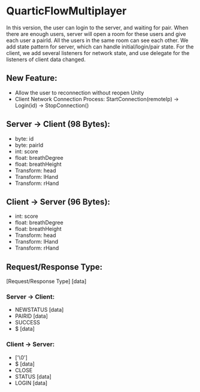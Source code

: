 # QuarticFlowMultiplayer

In this version, the user can login to the server, and waiting for pair. When there are enough users, server will open a room for these users and give each user a pairId. All the users in the same room can see each other. We add state pattern for server, which can handle initial/login/pair state. For the client, we add several listeners for network state, and use delegate for the listeners of client data changed.

## New Feature: 
 - Allow the user to reconnection without reopen Unity 
 - Client Network Connection Process:
     StartConnection(remoteIp) -> Login(id) -> StopConnection()
 
## Server -> Client (98 Bytes):
 - byte: id
 - byte: pairId
 - int: score
 - float: breathDegree
 - float: breathHeight
 - Transform: head
 - Transform: lHand
 - Transform: rHand


## Client -> Server (96 Bytes):
 - int: score
 - float: breathDegree
 - float: breathHeight
 - Transform: head
 - Transform: lHand
 - Transform: rHand

## Request/Response Type:

[Request/Response Type] [data]

### Server -> Client:
 - NEWSTATUS [data]
 - PAIRID [data]
 - SUCCESS 
 - $ [data]

### Client -> Server:
 - ['\0']
 - $ [data]
 - CLOSE
 - STATUS [data]
 - LOGIN [data]
